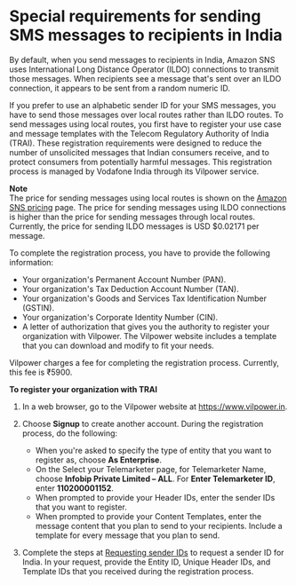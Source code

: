 # Special requirements for sending SMS messages to recipients in India<a name="channels-sms-awssupport-sender-id-india"></a>

By default, when you send messages to recipients in India, Amazon SNS uses International Long Distance Operator \(ILDO\) connections to transmit those messages\. When recipients see a message that's sent over an ILDO connection, it appears to be sent from a random numeric ID\. 

If you prefer to use an alphabetic sender ID for your SMS messages, you have to send those messages over local routes rather than ILDO routes\. To send messages using local routes, you first have to register your use case and message templates with the Telecom Regulatory Authority of India \(TRAI\)\. These registration requirements were designed to reduce the number of unsolicited messages that Indian consumers receive, and to protect consumers from potentially harmful messages\. This registration process is managed by Vodafone India through its Vilpower service\.

**Note**  
The price for sending messages using local routes is shown on the [Amazon SNS pricing](https://aws.amazon.com/sns/pricing/) page\. The price for sending messages using ILDO connections is higher than the price for sending messages through local routes\. Currently, the price for sending ILDO messages is USD $0\.02171 per message\.

To complete the registration process, you have to provide the following information:
+ Your organization's Permanent Account Number \(PAN\)\.
+ Your organization's Tax Deduction Account Number \(TAN\)\.
+ Your organization's Goods and Services Tax Identification Number \(GSTIN\)\.
+ Your organization's Corporate Identity Number \(CIN\)\.
+ A letter of authorization that gives you the authority to register your organization with Vilpower\. The Vilpower website includes a template that you can download and modify to fit your needs\.

Vilpower charges a fee for completing the registration process\. Currently, this fee is ₹5900\.

**To register your organization with TRAI**

1. In a web browser, go to the Vilpower website at [https://www\.vilpower\.in](https://www.vilpower.in)\.

1. Choose **Signup** to create another account\. During the registration process, do the following:
   + When you're asked to specify the type of entity that you want to register as, choose **As Enterprise**\.
   + On the Select your Telemarketer page, for Telemarketer Name, choose **Infobip Private Limited – ALL**\. For **Enter Telemarketer ID**, enter **110200001152**\.
   + When prompted to provide your Header IDs, enter the sender IDs that you want to register\.
   + When prompted to provide your Content Templates, enter the message content that you plan to send to your recipients\. Include a template for every message that you plan to send\. 

1. Complete the steps at [Requesting sender IDs](channels-sms-awssupport-sender-id.md) to request a sender ID for India\. In your request, provide the Entity ID, Unique Header IDs, and Template IDs that you received during the registration process\.
